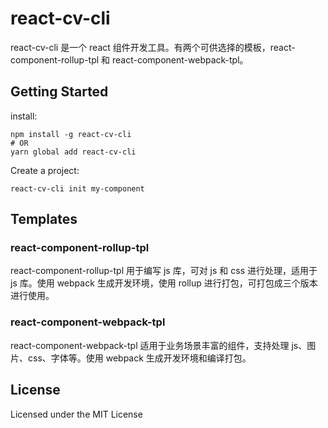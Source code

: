 # react-cv-cli

react-cv-cli 是一个 react 组件开发工具。有两个可供选择的模板，react-component-rollup-tpl 和 react-component-webpack-tpl。

## Getting Started

install:

```
npm install -g react-cv-cli
# OR
yarn global add react-cv-cli
```

Create a project:

```
react-cv-cli init my-component
```

## Templates

### react-component-rollup-tpl

react-component-rollup-tpl 用于编写 js 库，可对 js 和 css 进行处理，适用于 js 库。使用 webpack 生成开发环境，使用 rollup 进行打包，可打包成三个版本进行使用。

### react-component-webpack-tpl

react-component-webpack-tpl 适用于业务场景丰富的组件，支持处理 js、图片、css、字体等。使用 webpack 生成开发环境和编译打包。

## License

Licensed under the MIT License
